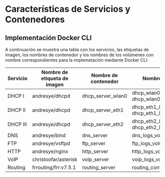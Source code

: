 # Características de Servicios y Contenedores
## Implementación Docker CLI
A continuación se muestra una tabla con los servicios, las etiquetas de imagen, los nombres de contenedor y los nombres de los volúmenes con nombre correspondientes para la implemetación mediante Docker CLI:

| Servicio | Nombre de etiqueta de imagen | Nombre de contenedor | Nombre de volumen              |
|----------|------------------------------|---------------------|---------------------------------------|
| DHCP I   | andresye/dhcpd               | dhcp_server_wlan0   | dhcp_wlan0_leasess_volumen <br>dhcp_wlan0_logs_volumen       |
| DHCP II   | andresye/dhcpd               | dhcp_server_eth1    | dhcp_eth1_leasess_volumen <br>dhcp_eth1_logs_volumen        |
| DHCP III   | andresye/dhcpd               | dhcp_server_eth2    | dhcp_eth2_leasess_volumen <br>dhcp_eth2_logs_volumen        |
| DNS      | andresye/bind                | dns_server          | dns_logs_volumen                      |
| FTP      | andresye/vsftpd              | ftp_server          | ftp_logs_volumen                      |
| HTTP     | andresye/nginx               | http_server         | http_logs_volumen                     |
| VoIP     | christoofar/asterisk         | voip_server         | voip_logs_volumen   |
| Routing  | frrouting/frr:v7.5.1         | routing_server      | routing_config_volumen                  |

